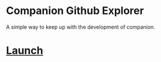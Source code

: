 # Companion Github Explorer
A simple way to keep up with the development of companion.

# [Launch](https://bitfocus.github.io/companion-github-explorer)

